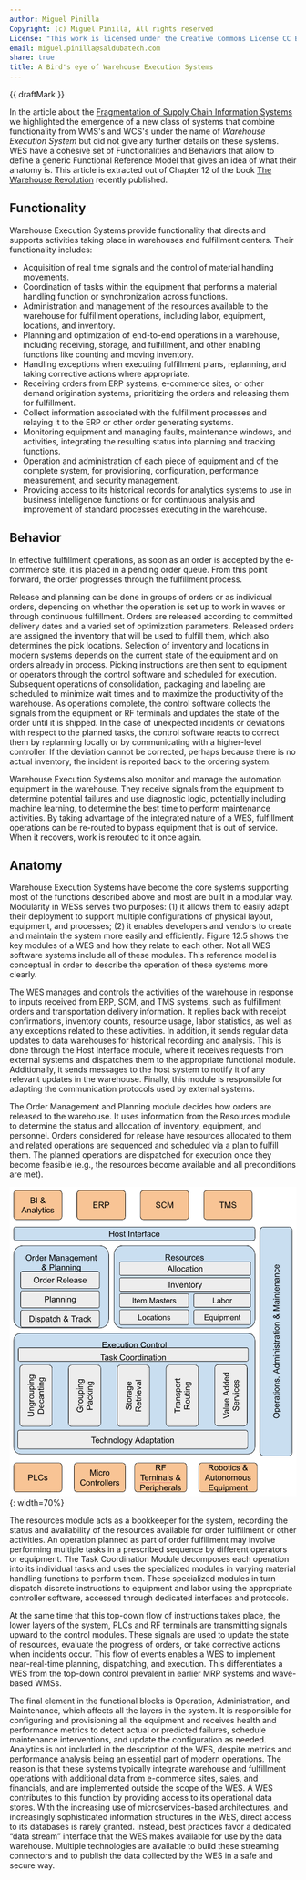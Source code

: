 ```yaml
---
author: Miguel Pinilla
Copyright: (c) Miguel Pinilla, All rights reserved
License: "This work is licensed under the Creative Commons License CC BY-NC-SA 4.0: https://creativecommons.org/licenses/by-nc-sa/4.0/"
email: miguel.pinilla@saldubatech.com
share: true
title: A Bird's eye of Warehouse Execution Systems
---
```


{{ draftMark }}

In the article about the [Fragmentation of Supply Chain Information Systems](../scac-system-fragmentation/article.md) we highlighted the emergence of a new class of systems that combine functionality from WMS's and WCS's under the name of *Warehouse Execution System* but did not give any further details on these systems. WES have a cohesive set of Functionalities and Behaviors that allow to define a generic Functional Reference Model that gives an idea of what their anatomy is. This article is extracted out of Chapter 12 of the book [The Warehouse Revolution](https://www.amazon.com/Warehouse-Revolution-Automate-Terminate/dp/1637425732) recently published.

## Functionality

Warehouse Execution Systems provide functionality that directs and supports activities taking place in warehouses and fulfillment centers. Their functionality includes:

- Acquisition of real time signals and the control of material handling movements.
- Coordination of tasks within the equipment that performs a material handling function or synchronization across functions.
- Administration and management of the resources available to the warehouse for fulfillment operations, including labor, equipment, locations, and inventory.
- Planning and optimization of end-to-end operations in a warehouse, including receiving, storage, and fulfillment, and other enabling functions like counting and moving inventory.
- Handling exceptions when executing fulfillment plans, replanning, and taking corrective actions where appropriate.
- Receiving orders from ERP systems, e-commerce sites, or other demand origination systems, prioritizing the orders and releasing them for fulfillment.
- Collect information associated with the fulfillment processes and relaying it to the ERP or other order generating systems.
- Monitoring equipment and managing faults, maintenance windows, and activities, integrating the resulting status into planning and tracking functions.
- Operation and administration of each piece of equipment and of the complete system, for provisioning, configuration, performance measurement, and security management.
- Providing access to its historical records for analytics systems to use in business intelligence functions or for continuous analysis and improvement of standard processes executing in the warehouse.

## Behavior

In effective fulfillment operations, as soon as an order is accepted by the e-commerce site, it is placed in a pending order queue. From this point forward, the order progresses through the fulfillment process.

Release and planning can be done in groups of orders or as individual orders, depending on whether the operation is set up to work in waves or through continuous fulfillment. Orders are released according to committed delivery dates and a varied set of optimization parameters. Released orders are assigned the inventory that will be used to fulfill them, which also determines the pick locations. Selection of inventory and locations in modern systems depends on the current state of the equipment and on orders already in process. Picking instructions are then sent to equipment or operators through the control software and scheduled for execution. Subsequent operations of consolidation, packaging and labeling are scheduled to minimize wait times and to maximize the productivity of the warehouse. As operations complete, the control software collects the signals from the equipment or RF terminals and updates the state of the order until it is shipped. In the case of unexpected incidents or deviations with respect to the planned tasks, the control software reacts to correct them by replanning locally or by communicating with a higher-level controller. If the deviation cannot be corrected, perhaps because there is no actual inventory, the incident is reported back to the ordering system.

Warehouse Execution Systems also monitor and manage the automation equipment in the warehouse. They receive signals from the equipment to determine potential failures and use diagnostic logic, potentially including machine learning, to determine the best time to perform maintenance activities. By taking advantage of the integrated nature of a WES, fulfillment operations can be re-routed to bypass equipment that is out of service. When it recovers, work is rerouted to it once again.

## Anatomy

Warehouse Execution Systems have become the core systems supporting most of the functions described above and most are built in a modular way. Modularity in WESs serves two purposes: (1) it allows them to easily adapt their deployment to support multiple configurations of physical layout, equipment, and processes; (2) it enables developers and vendors
to create and maintain the system more easily and efficiently. Figure 12.5 shows the key modules of a WES and how they relate to each other. Not all WES software systems include all of these modules. This reference model is conceptual in order to describe the operation of these systems more clearly.

The WES manages and controls the activities of the warehouse in response to inputs received from ERP, SCM, and TMS systems, such as fulfillment orders and transportation delivery information. It replies back with receipt confirmations, inventory counts, resource usage, labor statistics, as well as any exceptions related to these activities. In addition, it sends regular data updates to data warehouses for historical recording and analysis. This is done through the Host Interface module, where it receives requests from external systems and dispatches them to the appropriate functional module. Additionally, it sends messages to the host system to notify it of any relevant updates in the warehouse. Finally, this module is responsible for adapting the communication protocols used by
external systems.

The Order Management and Planning module decides how orders are released to the warehouse. It uses information from the Resources module to determine the status and allocation of inventory, equipment, and personnel. Orders considered for release have resources allocated to them and related operations are sequenced and scheduled via a plan
to fulfill them. The planned operations are dispatched for execution once they become feasible (e.g., the resources become available and all preconditions are met).

![alt text](assets/frm.png){: width=70%}

The resources module acts as a bookkeeper for the system, recording the status and availability of the resources available for order fulfillment or other activities. An operation planned as part of order fulfillment may involve performing multiple tasks in a prescribed sequence by different operators or equipment. The Task Coordination Module decomposes each operation into its individual tasks and uses the specialized modules in varying material handling functions to perform them. These specialized modules in turn dispatch discrete instructions to equipment and labor using the appropriate controller software, accessed through dedicated interfaces and protocols.

At the same time that this top-down flow of instructions takes place, the lower layers of the system, PLCs and RF terminals are transmitting signals upward to the control modules. These signals are used to update the state of resources, evaluate the progress of orders, or take corrective actions when incidents occur. This flow of events enables a WES to implement near-real-time planning, dispatching, and execution. This differentiates a WES from the top-down control prevalent in earlier MRP systems and wave-based WMSs.

The final element in the functional blocks is Operation, Administration, and Maintenance, which affects all the layers in the system. It is responsible for configuring and provisioning all the equipment and receives health and performance metrics to detect actual or predicted failures, schedule maintenance interventions, and update the configuration as needed. Analytics is not included in the description of the WES, despite metrics and performance analysis being an essential part of modern operations. The reason is that these systems typically integrate warehouse and fulfillment operations with additional data from e-commerce sites, sales, and financials, and are implemented outside the scope of the WES. A WES contributes to this function by providing access to its operational data stores. With the increasing use of microservices-based architectures, and increasingly sophisticated information structures in the WES, direct access to its databases is rarely granted. Instead, best practices favor a dedicated “data stream” interface that the WES makes available for use by the data warehouse. Multiple technologies are available to build these streaming connectors and to publish the data collected by the WES in a safe and secure way.
